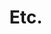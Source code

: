 ---
layout: list
type: category
title: Etc.
slug: etc
sidebar: true
order: 4
description: >
  IT 정보 외 자료 
---